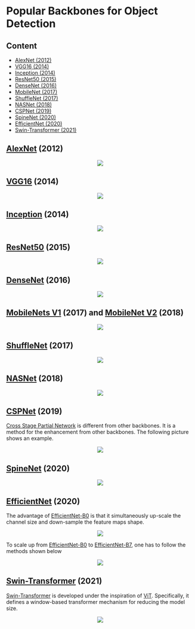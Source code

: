 # Popular Backbones for Object Detection

## Content

* [AlexNet (2012)](#AlexNet)
* [VGG16 (2014)](#VGG16)
* [Inception (2014)](#Inception)
* [ResNet50 (2015)](#ResNet50)
* [DenseNet (2016)](#DenseNet)
* [MobileNet (2017)](#MobileNet)
* [ShuffleNet (2017)](#ShuffleNet)
* [NASNet (2018)](#NASNet)
* [CSPNet (2019)](#CSPNet)
* [SpineNet (2020)](#SpineNet)
* [EfficientNet (2020)](#EfficientNet)
* [Swin-Transformer (2021)](#SwinTransformer)

## [AlexNet](https://papers.nips.cc/paper/2012/file/c399862d3b9d6b76c8436e924a68c45b-Paper.pdf) (2012)<a name="AlexNet"/>

<p align="center">
  <img src="./images/AlexNet.png">
</p>

## [VGG16](https://arxiv.org/abs/1409.1556) (2014)<a name="VGG16"/>

<p align="center">
  <img src="./images/VGG16.png">
</p>

## [Inception](https://arxiv.org/abs/1409.4842) (2014)<a name="Inception"/>

<p align="center">
  <img src="./images/Inception.png">
</p>

## [ResNet50](https://arxiv.org/abs/1512.03385) (2015)<a name="ResNet50"/>

<p align="center">
  <img src="./images/ResNet.png">
</p>

## [DenseNet](https://arxiv.org/abs/1608.06993) (2016)<a name="DenseNet"/>

<p align="center">
  <img src="./images/densenet.png">
</p>

## [MobileNets V1](https://arxiv.org/abs/1409.4842) (2017) and [MobileNet V2](https://arxiv.org/abs/1801.04381) (2018)<a name="MobileNet"/>

<p align="center">
  <img src="./images/mobilenet.png">
</p>

## [ShuffleNet](https://arxiv.org/abs/1707.01083) (2017)<a name="ShuffleNet"/>

<p align="center">
  <img src="./images/shufflenet.png">
</p>

## [NASNet](https://arxiv.org/abs/1707.07012) (2018)<a name="NASNet"/>

<p align="center">
  <img src="./images/NASNet.png">
</p>

## [CSPNet](https://arxiv.org/abs/1911.11929) (2019)<a name="CSPNet"/>

[Cross Stage Partial Network](https://arxiv.org/abs/1911.11929) is different from other backbones. It is a method for the enhancement from other backbones. The following picture shows an example.

<p align="center">
  <img src="./images/CSPNet.png">
</p>

## [SpineNet](https://arxiv.org/abs/1912.05027) (2020)<a name="SpineNet"/>

<p align="center">
  <img src="./images/SpineNet.png">
</p>

## [EfficientNet](https://arxiv.org/abs/1905.11946) (2020)<a name="EfficientNet"/>

The advantage of [EfficientNet-B0](https://arxiv.org/abs/1905.11946) is that it simultaneously up-scale the channel size and down-sample the feature maps shape.

<p align="center">
  <img src="./images/EfficientNet.png">
</p>

To scale up from [EfficientNet-B0](https://arxiv.org/abs/1905.11946) to [EfficientNet-B7](https://arxiv.org/abs/1905.11946), one has to follow the methods shown below

<p align="center">
  <img src="./images/EfficientNet_scales.png">
</p>

## [Swin-Transformer](https://arxiv.org/abs/2103.14030) (2021)<a name="SwinTransformer"/>

[Swin-Transformer](https://arxiv.org/abs/2103.14030) is developed under the inspiration of [ViT](https://arxiv.org/abs/2010.11929). Specifically, it defines a window-based transformer mechanism for reducing the model size.

<p align="center">
  <img src="./images/SwinTransformer.png">
</p>